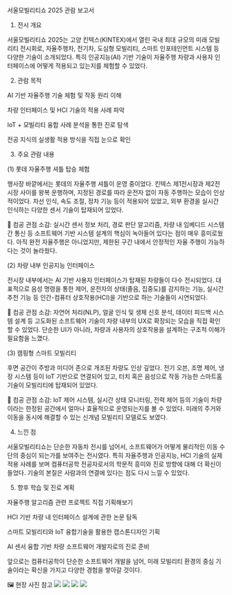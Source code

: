 서울모빌리티쇼 2025 관람 보고서 


1. 전시 개요

서울모빌리티쇼 2025는 고양 킨텍스(KINTEX)에서 열린 국내 최대 규모의 미래 모빌리티 전시회로, 자율주행차, 전기차, 도심형 모빌리티, 스마트 인포테인먼트 시스템 등 다양한 기술이 소개되었다. 특히 인공지능(AI) 기반 기술이 자율주행 차량과 사용자 인터페이스에 어떻게 적용되고 있는지를 체험할 수 있었다.

2. 관람 목적

AI 기반 자율주행 기술 체험 및 작동 원리 이해

차량 인터페이스 및 HCI 기술의 적용 사례 파악

IoT + 모빌리티 융합 사례 분석을 통한 진로 탐색

전공 지식의 실생활 적용 방식을 직접 눈으로 확인

3. 주요 관람 내용

(1) 롯데 자율주행 셔틀 탑승 체험

행사장 바깥에서는 롯데의 자율주행 셔틀이 운영 중이었다. 킨텍스 제1전시장과 제2전시장 사이를 왕복 운행하며, 지정된 경로를 따라 운전자 없이 자동 주행하는 모습이 인상적이었다. 차선 인식, 속도 조절, 정차 기능 등이 적용되어 있었고, 외부 환경을 실시간 인식하는 다양한 센서 기술이 탑재되어 있었다.

📌 컴공 관점 소감: 실시간 센서 정보 처리, 경로 판단 알고리즘, 차량 내 임베디드 시스템 간 통신 등 소프트웨어 기반 시스템 설계의 핵심이 녹아들어 있다는 점이 매우 흥미로웠다. 아직 완전 자율주행은 아니었지만, 제한된 구간 내에서 안정적인 자율 주행이 가능하다는 것이 놀라웠다.

(2) 차량 내부 인공지능 인터페이스

전시장 내부에서는 AI 기반 사용자 인터페이스가 탑재된 차량들이 다수 전시되었다. 대표적으로 음성 명령을 통한 제어, 운전자의 상태(졸음, 집중도)를 감지하는 기능, 실시간 추천 기능 등 인간-컴퓨터 상호작용(HCI)을 기반으로 하는 기술들이 시연되었다.

📌 컴공 관점 소감: 자연어 처리(NLP), 얼굴 인식 및 생체 신호 분석, 데이터 피드백 시스템 설계 등 고도화된 소프트웨어 기술이 차량 내부의 UX로 확장되는 모습을 직접 확인할 수 있었다. 단순한 UI가 아니라, 차량과 사용자의 상호작용을 설계하는 구조적 이해가 필요함을 느꼈다.

(3) 캠핑형 스마트 모빌리티

후면 공간이 주방과 미디어 존으로 개조된 차량도 인상 깊었다. 전기 오븐, 조명 제어, 냉장 시스템 등이 IoT 기반으로 연결되어 있고, 터치 혹은 음성으로 작동 가능한 스마트홈 기술이 모빌리티에 탑재되어 있었다.

📌 컴공 관점 소감: IoT 제어 시스템, 실시간 상태 모니터링, 전력 제어 등의 기술이 차량이라는 한정된 공간에서 얼마나 효율적으로 운영되는지를 볼 수 있었다. 미래의 주거와 이동을 동시에 해결할 수 있는 신개념 모빌리티 모델로도 보였다.

4. 느낀 점

서울모빌리티쇼는 단순한 자동차 전시를 넘어서, 소프트웨어가 어떻게 물리적인 이동 수단의 중심이 되는가를 보여주는 전시였다. 특히 자율주행과 인공지능, HCI 기술의 실제 적용 사례를 보며 컴퓨터공학 전공자로서의 학문적 흥미와 진로 방향에 대해 더 확신이 들었다. 기술의 본질은 사람과의 연결에 있다는 점도 다시 느낄 수 있었다.

5. 향후 학습 및 진로 계획

자율주행 알고리즘 관련 프로젝트 직접 기획해보기

HCI 기반 차량 내 인터페이스 설계에 관한 논문 탐독

스마트 모빌리티와 IoT 융합기술을 활용한 캡스톤디자인 기획

AI 센서 융합 기반 차량 소프트웨어 개발자로의 진로 준비

앞으로는 컴퓨터공학이 단순한 소프트웨어 개발을 넘어, 미래 모빌리티 환경의 중심 기술이라는 확신을 가지고 다양한 경험을 쌓아갈 것이다.

🖼️ 현장 사진 참고
![](img/KakaoTalk_20250406_195124606.jpg)
![](img/KakaoTalk_20250406_201528281.jpg)
![](img/KakaoTalk_20250406_195126139.jpg)
![](img/KakaoTalk_20250406_195125017.jpg)


